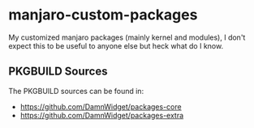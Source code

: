 # manjaro-custom-packages
My customized manjaro packages (mainly kernel and modules), I don't expect this to be useful to anyone else but heck what do I know.

## PKGBUILD Sources

The PKGBUILD sources can be found in:
- https://github.com/DamnWidget/packages-core
- https://github.com/DamnWidget/packages-extra
